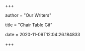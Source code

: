 +++
        
author = "Our Writers"
        
title = "Chair Table Gif"
        
date = 2020-11-09T12:04:26.184833
        
+++
